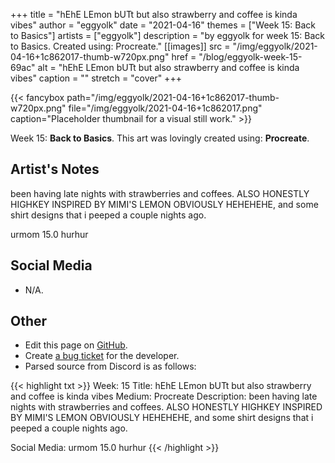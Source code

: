 +++
title =       "hEhE LEmon bUTt but also strawberry and coffee is kinda vibes"
author =      "eggyolk"
date =        "2021-04-16"
themes =      ["Week 15: Back to Basics"]
artists =     ["eggyolk"]
description = "by eggyolk for week 15: Back to Basics. Created using: Procreate."
[[images]]
      src = "/img/eggyolk/2021-04-16+1c862017-thumb-w720px.png"
      href = "/blog/eggyolk-week-15-69ac"
      alt = "hEhE LEmon bUTt but also strawberry and coffee is kinda vibes"
      caption = ""
      stretch = "cover"
+++

{{< fancybox path="/img/eggyolk/2021-04-16+1c862017-thumb-w720px.png" file="/img/eggyolk/2021-04-16+1c862017.png" caption="Placeholder thumbnail for a visual still work." >}}


Week 15: **Back to Basics**. This art was lovingly created using: **Procreate**.

## Artist's Notes

been having late nights with strawberries and coffees. ALSO HONESTLY HIGHKEY INSPIRED BY MIMI'S LEMON OBVIOUSLY HEHEHEHE, and some shirt designs that i peeped a couple nights ago.

urmom 15.0 hurhur

## Social Media

- N/A.

## Other

- Edit this page on [GitHub](https://github.com/teaminkling/web-refresh/edit/main/content/blog/eggyolk-week-15-69ac.md).
- Create [a bug ticket](https://github.com/teaminkling/web-refresh/issues/new?assignees=&labels=bug&template=problem-report.md&title=) for the developer.
- Parsed source from Discord is as follows:

{{< highlight txt >}}
Week: 15
Title: hEhE LEmon bUTt but also strawberry and coffee is kinda vibes 
Medium: Procreate
Description: been having late nights with strawberries and coffees. ALSO HONESTLY HIGHKEY INSPIRED BY MIMI'S LEMON OBVIOUSLY HEHEHEHE, and some shirt designs that i peeped a couple nights ago.

Social Media: urmom 15.0 hurhur
{{< /highlight >}}